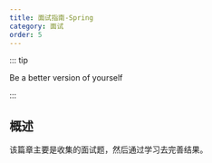 ```yaml
---
title: 面试指南-Spring
category: 面试
order: 5
---
```



::: tip

Be a better version of yourself

:::


## 概述

该篇章主要是收集的面试题，然后通过学习去完善结果。